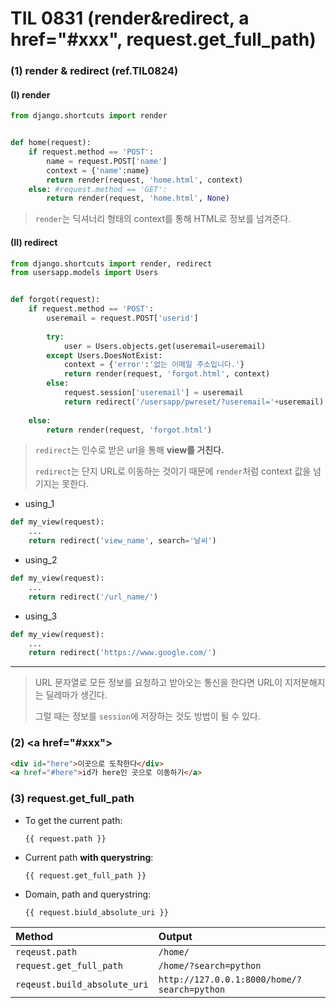 

# TIL 0831 (render&redirect, a href="#xxx", request.get_full_path)

### (1) render & redirect (ref.TIL0824)

#### (I) render

```python 
from django.shortcuts import render


def home(request):
    if request.method == 'POST':
    	name = request.POST['name']
    	context = {'name':name}
		return render(request, 'home.html', context)
    else: #request.method == 'GET':
        return render(request, 'home.html', None)
```

> `render`는 딕셔너리 형태의 context를 통해 HTML로 정보를 넘겨준다.



#### (II) redirect

```python
from django.shortcuts import render, redirect
from usersapp.models import Users


def forgot(request):
    if request.method == 'POST':
        useremail = request.POST['userid']
        
        try:
            user = Users.objects.get(useremail=useremail)
        except Users.DoesNotExist:
            context = {'error':'없는 이메일 주소입니다.'}
            return render(request, 'forgot.html', context)
        else:
            request.session['useremail'] = useremail
			return redirect('/usersapp/pwreset/?useremail='+useremail)
    
    else:
        return render(request, 'forgot.html')
```

> `redirect`는 인수로 받은 url을 통해 **view를 거친다.**
>
> `redirect`는 단지 URL로 이동하는 것이기 때문에 `render`처럼 context 값을 넘기지는 못한다.



- using_1

```python
def my_view(request):
    ...
    return redirect('view_name', search='날씨')
```



- using_2

```python
def my_view(request):
    ...
    return redirect('/url_name/')
```



- using_3

```python
def my_view(request):
	...
    return redirect('https://www.google.com/')
```



---



>URL 문자열로 모든 정보를 요청하고 받아오는 통신을 한다면 URL이 지저분해지는 딜레마가 생긴다.
>
>그럴 때는 정보를 `session`에 저장하는 것도 방법이 될 수 있다.



### (2) \<a href="#xxx">

```html
<div id="here">이곳으로 도착한다</div>
<a href="#here">id가 here인 곳으로 이동하기</a>
```



### (3) request.get_full_path

- To get the current path:

  ```django
  {{ request.path }}
  ```

- Current path **with querystring**:

  ```django
  {{ request.get_full_path }}
  ```

- Domain, path and querystring:

  ```django
  {{ request.biuld_absolute_uri }}
  ```



| Method                       | Output                                      |
| :--------------------------- | :------------------------------------------ |
| `reqeust.path`               | `/home/`                                    |
| `request.get_full_path`      | `/home/?search=python`                      |
| `reqeust.build_absolute_uri` | `http://127.0.0.1:8000/home/?search=python` |